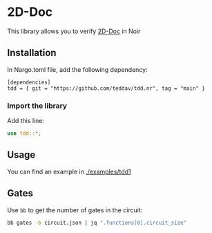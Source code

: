 # 2D-Doc

This library allows you to verify [2D-Doc](https://ants.gouv.fr/nos-missions/les-solutions-numeriques/2d-doc) in Noir

## Installation

In Nargo.toml file, add the following dependency:

```
[dependencies]
tdd = { git = "https://github.com/teddav/tdd.nr", tag = "main" }
```

### Import the library

Add this line:

```rust
use tdd::*;
```

## Usage

You can find an example in [./examples/tdd1](./examples/tdd1)

## Gates

Use `bb` to get the number of gates in the circuit:

```bash
bb gates -b circuit.json | jq ".functions[0].circuit_size"
```
